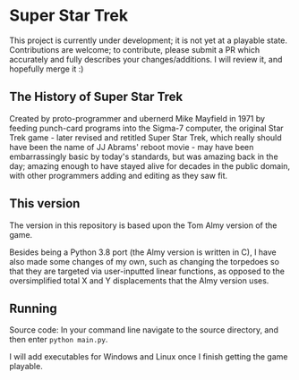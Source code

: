 # Super Star Trek

This project is currently under development; it is not yet at a playable state.  
Contributions are welcome; to contribute, please submit a PR which accurately and fully describes your changes/additions. I will review it, and hopefully merge it :)

## The History of Super Star Trek

Created by proto-programmer and ubernerd Mike Mayfield in 1971 by feeding punch-card programs into the Sigma-7 computer, the original Star Trek game - later revised and retitled Super Star Trek, which really should have been the name of JJ Abrams' reboot movie - may have been embarrassingly basic by today's standards, but was amazing back in the day; amazing enough to have stayed alive for decades in the public domain, with other programmers adding and editing as they saw fit.

## This version

The version in this repository is based upon the Tom Almy version of the game.

Besides being a Python 3.8 port (the Almy version is written in C), I have also made some changes of my own, such as changing the torpedoes so that they are targeted via user-inputted linear functions, as opposed to the oversimplified total X and Y displacements that the Almy version uses.

## Running

Source code: In your command line navigate to the source directory, and then enter ```python main.py```.

I will add executables for Windows and Linux once I finish getting the game playable.

